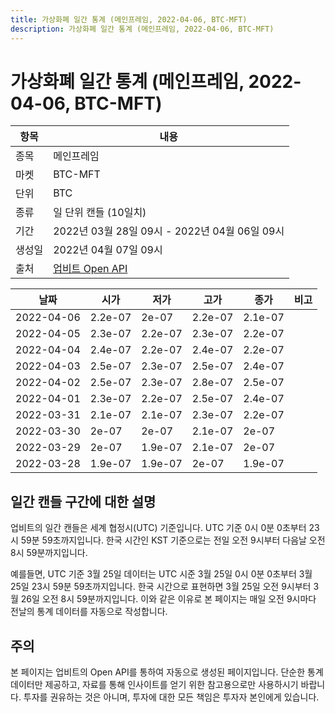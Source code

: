 ```yaml
---
title: 가상화폐 일간 통계 (메인프레임, 2022-04-06, BTC-MFT)
description: 가상화폐 일간 통계 (메인프레임, 2022-04-06, BTC-MFT)
---
```



가상화폐 일간 통계 (메인프레임, 2022-04-06, BTC-MFT)
===

|항목|내용|
|--|--|
|종목|메인프레임|
|마켓|BTC-MFT|
|단위|BTC|
|종류|일 단위 캔들 (10일치)|
|기간|2022년 03월 28일 09시 - 2022년 04월 06일 09시|
|생성일|2022년 04월 07일 09시|
|출처|[업비트 Open API](https://docs.upbit.com)|


|날짜|시가|저가|고가|종가|비고|
|--|--|--|--|--|--|
|2022-04-06|2.2e-07|2e-07|2.2e-07|2.1e-07|    |
|2022-04-05|2.3e-07|2.2e-07|2.3e-07|2.2e-07|    |
|2022-04-04|2.4e-07|2.2e-07|2.4e-07|2.2e-07|    |
|2022-04-03|2.5e-07|2.3e-07|2.5e-07|2.4e-07|    |
|2022-04-02|2.5e-07|2.3e-07|2.8e-07|2.5e-07|    |
|2022-04-01|2.3e-07|2.2e-07|2.5e-07|2.4e-07|    |
|2022-03-31|2.1e-07|2.1e-07|2.3e-07|2.2e-07|    |
|2022-03-30|2e-07|2e-07|2.1e-07|2e-07|    |
|2022-03-29|2e-07|1.9e-07|2.1e-07|2e-07|    |
|2022-03-28|1.9e-07|1.9e-07|2e-07|1.9e-07|    |


일간 캔들 구간에 대한 설명
---


업비트의 일간 캔들은 세계 협정시(UTC) 기준입니다. 
UTC 기준 0시 0분 0초부터 23시 59분 59초까지입니다. 
한국 시간인 KST 기준으로는 전일 오전 9시부터 다음날 오전 8시 59분까지입니다. 


예를들면, UTC 기준 3월 25일 데이터는 UTC 시준 3월 25일 0시 0분 0초부터 3월 25일 23시 59분 59초까지입니다. 
한국 시간으로 표현하면 3월 25일 오전 9시부터 3월 26일 오전 8시 59분까지입니다. 
이와 같은 이유로 본 페이지는 매일 오전 9시마다 전날의 통계 데이터를 자동으로 작성합니다. 


주의
---


본 페이지는 업비트의 Open API를 통하여 자동으로 생성된 페이지입니다. 
단순한 통계 데이터만 제공하고, 자료를 통해 인사이트를 얻기 위한 참고용으로만 사용하시기 바랍니다. 
투자를 권유하는 것은 아니며, 투자에 대한 모든 책임은 투자자 본인에게 있습니다. 
